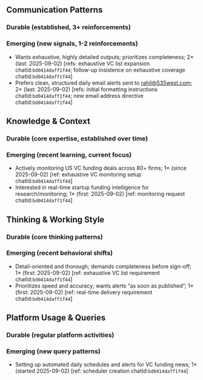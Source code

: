 ## Communication Patterns
### Durable (established, 3+ reinforcements)

### Emerging (new signals, 1-2 reinforcements)
- Wants exhaustive, highly detailed outputs; prioritizes completeness; 2× (last: 2025-09-02) [refs: exhaustive VC list expansion chatId:`bd0414daff1f44`; follow-up insistence on exhaustive coverage chatId:`bd0414daff1f44`]
- Prefers clean, structured daily email alerts sent to rahil@535west.com; 2× (last: 2025-09-02) [refs: initial formatting instructions chatId:`bd0414daff1f44`; new email address directive chatId:`bd0414daff1f44`]

## Knowledge & Context
### Durable (core expertise, established over time)

### Emerging (recent learning, current focus)
- Actively monitoring US VC funding deals across 80+ firms; 1× (since 2025-09-02) [ref: exhaustive VC monitoring setup chatId:`bd0414daff1f44`]
- Interested in real-time startup funding intelligence for research/monitoring; 1× (first: 2025-09-02) [ref: monitoring request chatId:`bd0414daff1f44`]

## Thinking & Working Style
### Durable (core thinking patterns)

### Emerging (recent behavioral shifts)
- Detail-oriented and thorough; demands completeness before sign-off; 1× (first: 2025-09-02) [ref: exhaustive VC list requirement chatId:`bd0414daff1f44`]
- Prioritizes speed and accuracy; wants alerts “as soon as published”; 1× (first: 2025-09-02) [ref: real-time delivery requirement chatId:`bd0414daff1f44`]

## Platform Usage & Queries
### Durable (regular platform activities)

### Emerging (new query patterns)
- Setting up automated daily schedules and alerts for VC funding news; 1× (started 2025-09-02) [ref: scheduler creation chatId:`bd0414daff1f44`]